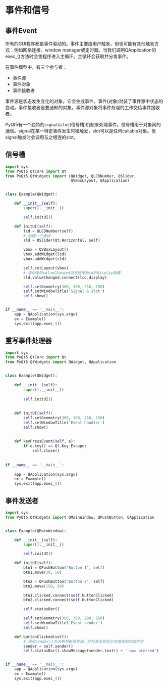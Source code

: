 # 事件和信号

## 事件Event

所有的GUI程序都是事件驱动的。事件主要由用户触发，但也可能有其他触发方式：例如网络连接、window manager或定时器。当我们调用QApplication的exec_()方法时会使程序进入主循环。主循环会获取并分发事件。

在事件模型中，有三个参与者：

- 事件源
- 事件对象
- 事件接收者

事件源是状态发生变化的对象。它会生成事件。事件(对象)封装了事件源中状态的变动。事件接收者是要通知的对象。事件源对象将事件处理的工作交给事件接收者。

PyQt5有一个独特的`signal&slot`(信号槽)机制来处理事件。信号槽用于对象间的通信。signal在某一特定事件发生时被触发，slot可以是任何callable对象。当signal触发时会调用与之相连的slot。

## 信号槽

```python
import sys
from PyQt5.QtCore import Qt
from PyQt5.QtWidgets import (QWidget, QLCDNumber, QSlider,
                             QVBoxLayout, QApplication)


class Example(QWidget):

    def __init__(self):
        super().__init__()

        self.initUI()

    def initUI(self):
        lcd = QLCDNumber(self)
        # 创建一个滑块
        sld = QSlider(Qt.Horizontal, self)

        vbox = QVBoxLayout()
        vbox.addWidget(lcd)
        vbox.addWidget(sld)

        self.setLayout(vbox)
        # 滚动条的valueChanged信号连接到cd的display插槽
        sld.valueChanged.connect(lcd.display)

        self.setGeometry(300, 300, 250, 150)
        self.setWindowTitle('Signal & slot')
        self.show()


if __name__ == '__main__':
    app = QApplication(sys.argv)
    ex = Example()
    sys.exit(app.exec_())

```

## 重写事件处理器

```python
import sys
from PyQt5.QtCore import Qt
from PyQt5.QtWidgets import QWidget, QApplication


class Example(QWidget):
    
    def __init__(self):
        super().__init__()
        
        self.initUI()
        
        
    def initUI(self):   
        self.setGeometry(300, 300, 250, 150)
        self.setWindowTitle('Event handler')
        self.show()
        
        
    def keyPressEvent(self, e):
        if e.key() == Qt.Key_Escape:
            self.close()
        
        
if __name__ == '__main__':
    
    app = QApplication(sys.argv)
    ex = Example()
    sys.exit(app.exec_())
```

## 事件发送者

```python
import sys
from PyQt5.QtWidgets import QMainWindow, QPushButton, QApplication


class Example(QMainWindow):

    def __init__(self):
        super().__init__()

        self.initUI()

    def initUI(self):
        btn1 = QPushButton("Button 1", self)
        btn1.move(30, 50)

        btn2 = QPushButton("Button 2", self)
        btn2.move(150, 50)

        btn1.clicked.connect(self.buttonClicked)
        btn2.clicked.connect(self.buttonClicked)

        self.statusBar()

        self.setGeometry(300, 300, 290, 150)
        self.setWindowTitle('Event sender')
        self.show()

    def buttonClicked(self):
        # 调用sender()方法来判断信号源，并将其名称显示在窗体的状态栏中
        sender = self.sender()
        self.statusBar().showMessage(sender.text() + ' was pressed')


if __name__ == '__main__':
    app = QApplication(sys.argv)
    ex = Example()
    sys.exit(app.exec_())

```

